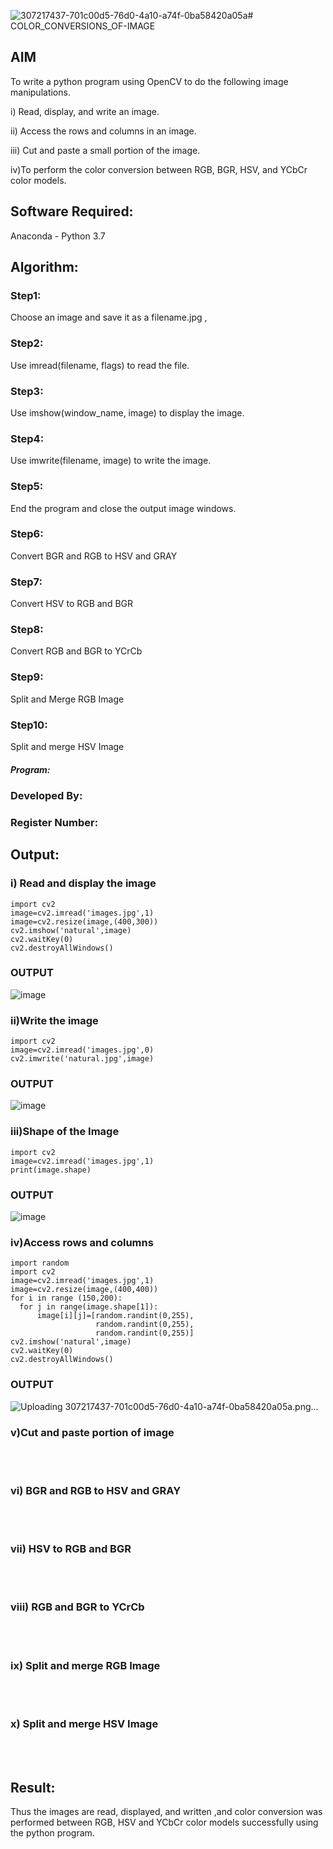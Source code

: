 ![307217437-701c00d5-76d0-4a10-a74f-0ba58420a05a](https://github.com/Sangavi-suresh/COLOR_CONVERSIONS_OF-IMAGE/assets/118541861/445279eb-78bc-4479-93c4-ade81ddb5f9d)# COLOR_CONVERSIONS_OF-IMAGE
## AIM
To write a python program using OpenCV to do the following image manipulations.

i) Read, display, and write an image.

ii) Access the rows and columns in an image.

iii) Cut and paste a small portion of the image.

iv)To perform the color conversion between RGB, BGR, HSV, and YCbCr color models.


## Software Required:
Anaconda - Python 3.7
## Algorithm:
### Step1:
Choose an image and save it as a filename.jpg ,
### Step2:
Use imread(filename, flags) to read the file.
### Step3:
Use imshow(window_name, image) to display the image.
### Step4:
Use imwrite(filename, image) to write the image.
### Step5:
End the program and close the output image windows.
### Step6:
Convert BGR and RGB to HSV and GRAY
### Step7:
Convert HSV to RGB and BGR
### Step8:
Convert RGB and BGR to YCrCb
### Step9:
Split and Merge RGB Image
### Step10:
Split and merge HSV Image

##### Program:
### Developed By:
### Register Number: 


## Output:

### i) Read and display the image

    import cv2
    image=cv2.imread('images.jpg',1)
    image=cv2.resize(image,(400,300))
    cv2.imshow('natural',image)
    cv2.waitKey(0)
    cv2.destroyAllWindows()

### OUTPUT

![image](https://github.com/Sangavi-suresh/COLOR_CONVERSIONS_OF-IMAGE/assets/118541861/46b97dc0-2f8d-4dde-9e61-0be6bf5fcab7)


### ii)Write the image

    import cv2
    image=cv2.imread('images.jpg',0)
    cv2.imwrite('natural.jpg',image)

### OUTPUT

![image](https://github.com/Sangavi-suresh/COLOR_CONVERSIONS_OF-IMAGE/assets/118541861/0469e549-2130-4f5b-ae98-9ae7a25c64ac)


### iii)Shape of the Image

    import cv2
    image=cv2.imread('images.jpg',1)
    print(image.shape)

###  OUTPUT

![image](https://github.com/Sangavi-suresh/COLOR_CONVERSIONS_OF-IMAGE/assets/118541861/ad69e405-1f96-4b0a-933a-c548bf8d514a)


### iv)Access rows and columns

    import random
    import cv2
    image=cv2.imread('images.jpg',1)
    image=cv2.resize(image,(400,400))
    for i in range (150,200):
      for j in range(image.shape[1]):
          image[i][j]=[random.randint(0,255),
                       random.randint(0,255),
                       random.randint(0,255)] 
    cv2.imshow('natural',image)
    cv2.waitKey(0)
    cv2.destroyAllWindows()

### OUTPUT 

![Uploading 307217437-701c00d5-76d0-4a10-a74f-0ba58420a05a.png…]()



### v)Cut and paste portion of image
<br>
<br>

### vi) BGR and RGB to HSV and GRAY
<br>
<br>

### vii) HSV to RGB and BGR
<br>
<br>

### viii) RGB and BGR to YCrCb
<br>
<br>

### ix) Split and merge RGB Image
<br>
<br>

### x) Split and merge HSV Image
<br>
<br>




## Result:
Thus the images are read, displayed, and written ,and color conversion was performed between RGB, HSV and YCbCr color models successfully using the python program.







